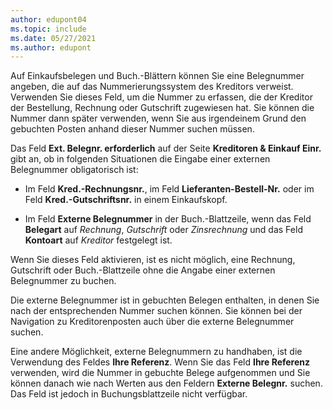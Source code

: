 ```yaml
---
author: edupont04
ms.topic: include
ms.date: 05/27/2021
ms.author: edupont
---
```


Auf Einkaufsbelegen und Buch.-Blättern können Sie eine Belegnummer angeben, die auf das Nummerierungssystem des Kreditors verweist. Verwenden Sie dieses Feld, um die Nummer zu erfassen, die der Kreditor der Bestellung, Rechnung oder Gutschrift zugewiesen hat. Sie können die Nummer dann später verwenden, wenn Sie aus irgendeinem Grund den gebuchten Posten anhand dieser Nummer suchen müssen.

Das Feld **Ext. Belegnr. erforderlich** auf der Seite **Kreditoren & Einkauf Einr.** gibt an, ob in folgenden Situationen die Eingabe einer externen Belegnummer obligatorisch ist:

* Im Feld **Kred.-Rechnungsnr.**, im Feld **Lieferanten-Bestell-Nr.** oder im Feld **Kred.-Gutschriftsnr.** in einem Einkaufskopf.

* Im Feld **Externe Belegnummer** in der Buch.-Blattzeile, wenn das Feld **Belegart** auf *Rechnung*, *Gutschrift* oder *Zinsrechnung* und das Feld **Kontoart** auf *Kreditor* festgelegt ist.

Wenn Sie dieses Feld aktivieren, ist es nicht möglich, eine Rechnung, Gutschrift oder Buch.-Blattzeile ohne die Angabe einer externen Belegnummer zu buchen.

Die externe Belegnummer ist in gebuchten Belegen enthalten, in denen Sie nach der entsprechenden Nummer suchen können. Sie können bei der Navigation zu Kreditorenposten auch über die externe Belegnummer suchen.

Eine andere Möglichkeit, externe Belegnummern zu handhaben, ist die Verwendung des Feldes **Ihre Referenz**. Wenn Sie das Feld **Ihre Referenz** verwenden, wird die Nummer in gebuchte Belege aufgenommen und Sie können danach wie nach Werten aus den Feldern **Externe Belegnr.** suchen. Das Feld ist jedoch in Buchungsblattzeile nicht verfügbar.
